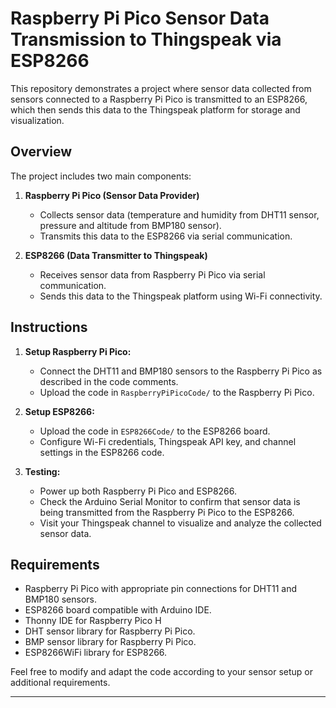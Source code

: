 # Raspberry Pi Pico Sensor Data Transmission to Thingspeak via ESP8266

This repository demonstrates a project where sensor data collected from sensors connected to a Raspberry Pi Pico is transmitted to an ESP8266, which then sends this data to the Thingspeak platform for storage and visualization.

## Overview

The project includes two main components:

1. **Raspberry Pi Pico (Sensor Data Provider)**
    - Collects sensor data (temperature and humidity from DHT11 sensor, pressure and altitude from BMP180 sensor).
    - Transmits this data to the ESP8266 via serial communication.

2. **ESP8266 (Data Transmitter to Thingspeak)**
    - Receives sensor data from Raspberry Pi Pico via serial communication.
    - Sends this data to the Thingspeak platform using Wi-Fi connectivity.

## Instructions

1. **Setup Raspberry Pi Pico:**
   - Connect the DHT11 and BMP180 sensors to the Raspberry Pi Pico as described in the code comments.
   - Upload the code in `RaspberryPiPicoCode/` to the Raspberry Pi Pico.

2. **Setup ESP8266:**
   - Upload the code in `ESP8266Code/` to the ESP8266 board.
   - Configure Wi-Fi credentials, Thingspeak API key, and channel settings in the ESP8266 code.

3. **Testing:**
   - Power up both Raspberry Pi Pico and ESP8266.
   - Check the Arduino Serial Monitor to confirm that sensor data is being transmitted from the Raspberry Pi Pico to the ESP8266.
   - Visit your Thingspeak channel to visualize and analyze the collected sensor data.

## Requirements

- Raspberry Pi Pico with appropriate pin connections for DHT11 and BMP180 sensors.
- ESP8266 board compatible with Arduino IDE.
- Thonny IDE for Raspberry Pico H
- DHT sensor library for Raspberry Pi Pico.
- BMP sensor library for Raspberry Pi Pico.
- ESP8266WiFi library for ESP8266.

Feel free to modify and adapt the code according to your sensor setup or additional requirements.

---
